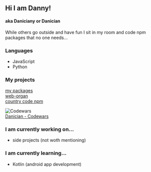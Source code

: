 ## Hi I am Danny!
#### aka Daniciany or Danician


While others go outside and have fun I sit in my room and code npm packages that no one needs... 

### Languages
- JavaScript
- Python

### My projects
[my packages](https://www.npmjs.com/settings/danician/packages) <br>
[web-organ](https://web-organ.netlify.app/) <br>
[country code npm](https://coodes.netlify.app)

![Codewars](https://www.codewars.com/users/TheCodemaster.py/badges/large)<br>
[Danician - Codewars](https://www.codewars.com/users/TheCodemaster.py)

### I am currently working on...
- side projects (not woth mentioning)


### I am currently learning...
- Kotlin (android app development)

<!--
**Daniciany/Daniciany** is a ✨ _special_ ✨ repository because its `README.md` (this file) appears on your GitHub profile.

Here are some ideas to get you started:

- 🔭 I’m currently working on ...
- 🌱 I’m currently learning ...
- 👯 I’m looking to collaborate on ...
- 🤔 I’m looking for help with ...
- 💬 Ask me about ...
- 📫 How to reach me: ...
- 😄 Pronouns: ...
- ⚡ Fun fact: ...
-->
